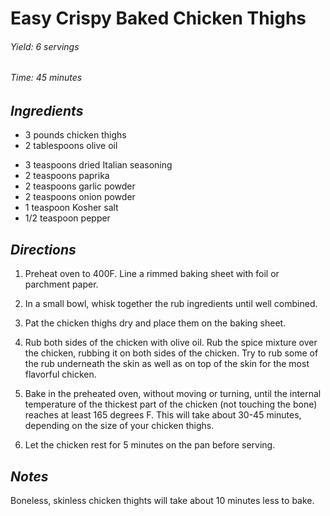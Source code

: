# Easy Crispy Baked Chicken Thighs

######  Yield: 6 servings
######  Time:  45 minutes

##  *Ingredients*
- 3 pounds chicken thighs
- 2 tablespoons olive oil
<!--  -->
- 3 teaspoons dried Italian seasoning
- 2 teaspoons paprika
- 2 teaspoons garlic powder
- 2 teaspoons onion powder
- 1 teaspoon Kosher salt
- 1/2 teaspoon pepper

##  *Directions*
1. Preheat oven to 400F. Line a rimmed baking sheet with foil or parchment paper.

2. In a small bowl, whisk together the rub ingredients until well combined.

3. Pat the chicken thighs dry and place them on the baking sheet.

4. Rub both sides of the chicken with olive oil. Rub the spice mixture over the chicken, rubbing it on both sides of the chicken. Try to rub some of the rub underneath the skin as well as on top of the skin for the most flavorful chicken.

5. Bake in the preheated oven, without moving or turning, until the internal temperature of the thickest part of the chicken (not touching the bone) reaches at least 165 degrees F. This will take about 30-45 minutes, depending on the size of your chicken thighs.

6. Let the chicken rest for 5 minutes on the pan before serving.


## *Notes*

Boneless, skinless chicken thights will take about 10 minutes less to bake.